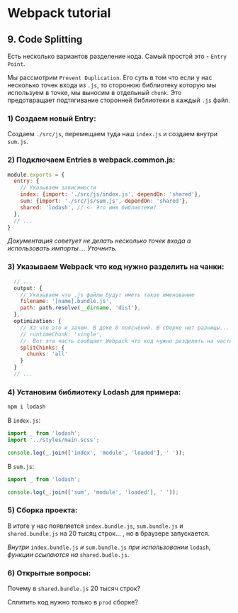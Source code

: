 # Webpack tutorial

## 9. Code Splitting

Есть несколько вариантов разделение кода. Самый простой это - `Entry Point`.

Мы рассмотрим `Prevent Duplication`. Его суть в том что если у нас несколько точек входа из `.js`, то сторонюю библиотеку которую мы используем в точке, мы выносим в отдельный `chunk`. Это предотвращает подтягивание сторонней библиотеки в каждый `.js` файл.

### 1) Создаем новый Entry:

Создаем `./src/js`, перемещаем туда наш `index.js` и создаем внутри `sum.js`.

### 2) Подключаем Entries в webpack.common.js:

```javascript
module.exports = {
  entry: {
    // Указываем зависимости
    index: {import: './src/js/index.js', dependOn: 'shared'},
    sum: {import: './src/js/sum.js', dependOn: 'shared'},
    shared: 'lodash', // <- Это имя библиотеки?
  },
  // ...
}
```

_Документация советует не делать несколько точек входа а использовать импорты.... Уточнить._

### 3) Указываем Webpack что код нужно разделить на чанки:

```javascript
  // ...
  output: {
    // Указываем что .js файлы будут иметь такое именование
    filename: '[name].bundle.js',
    path: path.resolve(__dirname, 'dist'),
  },
  optimization: {
    // Хз что это и зачем. В доке 0 пояснений. В сборке нет разницы... вроде бы
    // runtimeChunk: 'single',
    //  Вот эта часть сообщает Webpack что код нужно разделить на части, основываясь на конфигурации в свойстве entry
    splitChinks: {
      chunks: 'all'
    }
  }
  // ...
```

### 4) Установим библиотеку Lodash для примера:

```bash
npm i lodash
```

В `index.js`:

```javascript
import _ from 'lodash';
import '../styles/main.scss';

console.log(_.join(['index', 'module', 'loaded'], ' '));
```

В `sum.js`:

```javascript
import _ from 'lodash';

console.log(_.join(['sum', 'module', 'loaded'], ' '));
```

### 5) Сборка проекта:

В итоге у нас появляется `index.bundle.js`, `sum.bundle.js` и `shared.bundle.js` на 20 тысяц строк... , но в браузере запускается.

_Внутри_ `index.bundle.js` _и_ `sum.bundle.js` _при использовании_ `lodash`, _функции ссылаются на_ `shared.budle.js`.

### 6) Открытые вопросы:

Почему в `shared.bundle.js` 20 тысяч строк?

Сплитить код нужно только в `prod` сборке?
